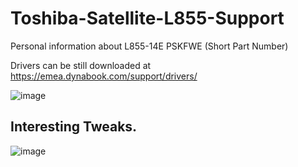 # Toshiba-Satellite-L855-Support
Personal information about L855-14E PSKFWE (Short Part Number)

Drivers can be still downloaded at  
https://emea.dynabook.com/support/drivers/

![image](https://user-images.githubusercontent.com/21064622/127735360-3a9f7c33-775f-489b-acdd-612578adf7c1.png)




## Interesting Tweaks.
![image](https://user-images.githubusercontent.com/21064622/127735848-fb98a101-ca96-44ca-9341-585a44ef6601.png)
